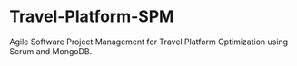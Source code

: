# Travel-Platform-SPM
Agile Software Project Management for Travel Platform Optimization using Scrum and MongoDB.
